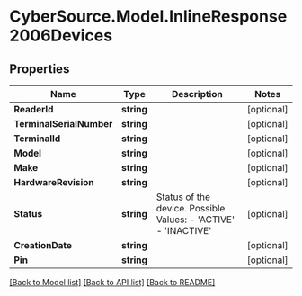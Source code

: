 # CyberSource.Model.InlineResponse2006Devices
## Properties

Name | Type | Description | Notes
------------ | ------------- | ------------- | -------------
**ReaderId** | **string** |  | [optional] 
**TerminalSerialNumber** | **string** |  | [optional] 
**TerminalId** | **string** |  | [optional] 
**Model** | **string** |  | [optional] 
**Make** | **string** |  | [optional] 
**HardwareRevision** | **string** |  | [optional] 
**Status** | **string** | Status of the device. Possible Values:   - &#39;ACTIVE&#39;   - &#39;INACTIVE&#39;  | [optional] 
**CreationDate** | **string** |  | [optional] 
**Pin** | **string** |  | [optional] 

[[Back to Model list]](../README.md#documentation-for-models) [[Back to API list]](../README.md#documentation-for-api-endpoints) [[Back to README]](../README.md)

